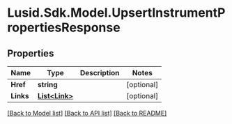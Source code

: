 # Lusid.Sdk.Model.UpsertInstrumentPropertiesResponse
## Properties

Name | Type | Description | Notes
------------ | ------------- | ------------- | -------------
**Href** | **string** |  | [optional] 
**Links** | [**List&lt;Link&gt;**](Link.md) |  | [optional] 

[[Back to Model list]](../README.md#documentation-for-models) [[Back to API list]](../README.md#documentation-for-api-endpoints) [[Back to README]](../README.md)

